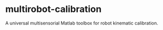 # multirobot-calibration
A universal multisensorial Matlab toolbox for robot kinematic calibration. 
